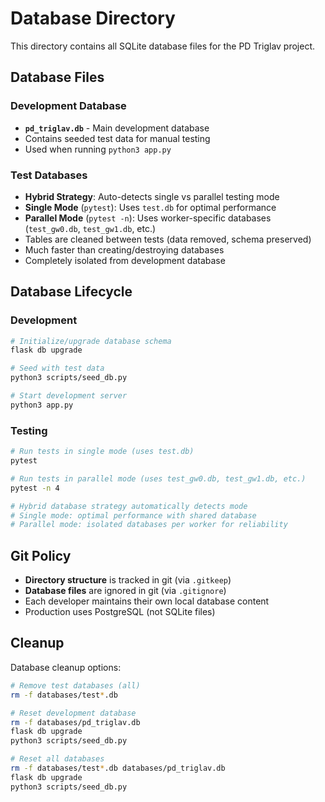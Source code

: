 # Database Directory

This directory contains all SQLite database files for the PD Triglav project.

## Database Files

### Development Database
- **`pd_triglav.db`** - Main development database
- Contains seeded test data for manual testing
- Used when running `python3 app.py`

### Test Databases
- **Hybrid Strategy**: Auto-detects single vs parallel testing mode
- **Single Mode** (`pytest`): Uses `test.db` for optimal performance
- **Parallel Mode** (`pytest -n`): Uses worker-specific databases (`test_gw0.db`, `test_gw1.db`, etc.)
- Tables are cleaned between tests (data removed, schema preserved)
- Much faster than creating/destroying databases
- Completely isolated from development database

## Database Lifecycle

### Development
```bash
# Initialize/upgrade database schema
flask db upgrade

# Seed with test data
python3 scripts/seed_db.py

# Start development server
python3 app.py
```

### Testing
```bash
# Run tests in single mode (uses test.db)
pytest

# Run tests in parallel mode (uses test_gw0.db, test_gw1.db, etc.)
pytest -n 4

# Hybrid database strategy automatically detects mode
# Single mode: optimal performance with shared database
# Parallel mode: isolated databases per worker for reliability
```

## Git Policy

- **Directory structure** is tracked in git (via `.gitkeep`)
- **Database files** are ignored in git (via `.gitignore`)
- Each developer maintains their own local database content
- Production uses PostgreSQL (not SQLite files)

## Cleanup

Database cleanup options:
```bash
# Remove test databases (all)
rm -f databases/test*.db

# Reset development database
rm -f databases/pd_triglav.db
flask db upgrade
python3 scripts/seed_db.py

# Reset all databases
rm -f databases/test*.db databases/pd_triglav.db
flask db upgrade
python3 scripts/seed_db.py
```